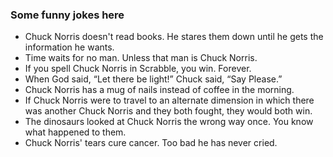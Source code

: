 ### Some funny jokes here
* Chuck Norris doesn't read books. He stares them down until he gets the information he wants.
* Time waits for no man. Unless that man is Chuck Norris.
* If you spell Chuck Norris in Scrabble, you win. Forever.
* When God said, “Let there be light!” Chuck said, “Say Please.”
* Chuck Norris has a mug of nails instead of coffee in the morning.
* If Chuck Norris were to travel to an alternate dimension in which there was another Chuck Norris and they both fought, they would both win.
* The dinosaurs looked at Chuck Norris the wrong way once. You know what happened to them.
* Chuck Norris' tears cure cancer. Too bad he has never cried.